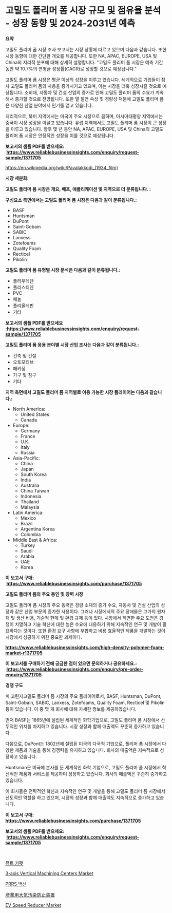 <p><h1>고밀도 폴리머 폼 시장 규모 및 점유율 분석 - 성장 동향 및 2024-2031년 예측</h1></p><p><strong>요약</strong></p>
<p><p>고밀도 폴리머 폼 시장 조사 보고서는 시장 상황에 따르고 있으며 다음과 같습니다. 또한 시장 동향에 대한 간단한 개요를 제공합니다. 또한 NA, APAC, EUROPE, USA 및 China의 지리적 분포에 대해 상세히 설명합니다. "고밀도 폴리머 폼 시장은 예측 기간 동안 약 10.7%의 연평균 성장률(CAGR)로 성장할 것으로 예상됩니다."</p><p>고밀도 폴리머 폼 시장은 평균 이상의 성장을 이루고 있습니다. 세계적으로 기업들이 점차 고밀도 폴리머 폼의 사용을 증가시키고 있으며, 이는 시장을 더욱 성장시킬 것으로 예상됩니다. 소비재, 자동차 및 건설 산업의 증가로 인해 고밀도 폴리머 폼의 수요가 계속해서 증가할 것으로 전망됩니다. 또한 열 절연 속성 및 경량성 덕분에 고밀도 폴리머 폼은 다양한 산업 분야에서 인기를 얻고 있습니다.</p><p>지리적으로, 북미 지역에서는 미국이 주요 시장으로 꼽히며, 아시아태평양 지역에서는 중국이 시장 성장을 이끌고 있습니다. 유럽 지역에서도 고밀도 폴리머 폼 시장이 큰 성장을 이루고 있습니다. 향후 몇 년 동안 NA, APAC, EUROPE, USA 및 China의 고밀도 폴리머 폼 시장은 안정적인 성장을 이룰 것으로 예상됩니다.</p></p>
<p><strong>보고서의 샘플 PDF를 받으세요: &nbsp;<a href="https://www.reliablebusinessinsights.com/enquiry/request-sample/1371705">https://www.reliablebusinessinsights.com/enquiry/request-sample/1371705</a></strong></p>
<p><a href="https://en.wikipedia.org/wiki/Pavalakkodi_(1934_film)">https://en.wikipedia.org/wiki/Pavalakkodi_(1934_film)</a></p>
<p><strong>시장 세분화:</strong></p>
<p><strong> 고밀도 폴리머 폼 시장은 개요, 배포, 애플리케이션 및 지역으로 더 분류됩니다. :</strong></p>
<p><strong>구성요소 측면에서는 고밀도 폴리머 폼 시장은 다음과 같이 분류됩니다.:</strong></p>
<p><ul><li>BASF</li><li>Huntsman</li><li>DuPont</li><li>Saint-Gobain</li><li>SABIC</li><li>Lanxess</li><li>Zotefoams</li><li>Quality Foam</li><li>Recticel</li><li>Pikolin</li></ul></p>
<p><strong> 고밀도 폴리머 폼 유형별 시장 분석은 다음과 같이 분류됩니다.:</strong></p>
<p><ul><li>폴리우레탄</li><li>폴리스티렌</li><li>PVC</li><li>페놀</li><li>폴리올레핀</li><li>기타</li></ul></p>
<p><strong>보고서의 샘플 PDF를 받으세요 :<a href="https://www.reliablebusinessinsights.com/enquiry/request-sample/1371705">https://www.reliablebusinessinsights.com/enquiry/request-sample/1371705</a></strong></p>
<p><strong> 고밀도 폴리머 폼 응용 분야별 시장 산업 조사는 다음과 같이 분류됩니다.:</strong></p>
<p><ul><li>건축 및 건설</li><li>오토모티브</li><li>패키징</li><li>가구 및 침구</li><li>기타</li></ul></p>
<p><strong>지역 측면에서 고밀도 폴리머 폼 지역별로 이용 가능한 시장 플레이어는 다음과 같습니다.:</strong></p>
<p><ul>
    <li>
        North America:
        <ul>
            <li>United States</li>
            <li>Canada</li>
        </ul>
    </li>
    <li>
        Europe:
        <ul>
            <li>Germany</li>
            <li>France</li>
            <li>U.K.</li>
            <li>Italy</li>
            <li>Russia</li>
        </ul>
    </li>
    <li>
        Asia-Pacific:
        <ul>
            <li>China</li>
            <li>Japan</li>
            <li>South Korea</li>
            <li>India</li>
            <li>Australia</li>
            <li>China Taiwan</li>
            <li>Indonesia</li>
            <li>Thailand</li>
            <li>Malaysia</li>
        </ul>
    </li>
    <li>
        Latin America:
        <ul>
            <li>Mexico</li>
            <li>Brazil</li>
            <li>Argentina Korea</li>
            <li>Colombia</li>
        </ul>
    </li>
    <li>
        Middle East & Africa:
        <ul>
            <li>Turkey</li>
            <li>Saudi</li>
            <li>Arabia</li>
            <li>UAE</li>
            <li>Korea</li>
        </ul>
    </li>
    </ul></p>
<p><strong>이 보고서 구매: &nbsp;<a href="https://www.reliablebusinessinsights.com/purchase/1371705">https://www.reliablebusinessinsights.com/purchase/1371705</a></strong></p>
<p><strong>고밀도 폴리머 폼의 주요 동인 및 장벽 시장</strong></p>
<p><p>고밀도 폴리머 폼 시장의 주요 동력은 경량 소재의 증가 수요, 자동차 및 건설 산업의 성장과 같은 산업 부문의 증가한 사용이다. 그러나 시장에서의 주요 장애물은 고가의 원자재 및 생산 비용, 기술적 한계 및 환경 규제 등이 있다. 시장에서 직면한 주요 도전은 경쟁이 치열하고 기술 혁신에 대한 높은 수요에 대응하기 위해 지속적인 연구 및 개발이 필요하다는 것이다. 또한 환경 요구 사항에 부합하고 비용 효율적인 제품을 개발하는 것이 시장에서 성공하기 위한 중요한 과제이다.</p></p>
<p><strong><a href="https://www.reliablebusinessinsights.com/high-density-polymer-foam-market-r1371705">https://www.reliablebusinessinsights.com/high-density-polymer-foam-market-r1371705</a></strong></p>
<p><strong>이 보고서를 구매하기 전에 궁금한 점이 있으면 문의하거나 공유하세요.: &nbsp;<a href="https://www.reliablebusinessinsights.com/enquiry/pre-order-enquiry/1371705">https://www.reliablebusinessinsights.com/enquiry/pre-order-enquiry/1371705</a></strong></p>
<p><strong>경쟁 구도</strong></p>
<p><p>피 코린지고밀도 폴리머 폼 시장의 주요 플레이어로서, BASF, Huntsman, DuPont, Saint-Gobain, SABIC, Lanxess, Zotefoams, Quality Foam, Recticel 및 Pikolin 등이 있습니다. 이 중 몇 개 회사에 대해 자세한 정보를 제공하겠습니다.</p><p>먼저 BASF는 1865년에 설립된 세계적인 화학기업으로, 고밀도 폴리머 폼 시장에서 선두적인 위치를 차지하고 있습니다. 시장 성장과 함께 매출액도 꾸준히 증가하고 있습니다.</p><p>다음으로, DuPont는 1802년에 설립된 미국의 다국적 기업으로, 폴리머 폼 시장에서 다양한 제품과 기술을 통해 경쟁력을 유지하고 있습니다. 회사의 매출액은 지속적으로 성장하고 있습니다.</p><p>Huntsman은 미국에 본사를 둔 세계적인 화학 기업으로, 고밀도 폴리머 폼 시장에서 혁신적인 제품과 서비스를 제공하며 성장하고 있습니다. 회사의 매출액은 꾸준히 증가하고 있습니다.</p><p>이 회사들은 전략적인 혁신과 지속적인 연구 및 개발을 통해 고밀도 폴리머 폼 시장에서 선도적인 역할을 하고 있으며, 시장의 성장과 함께 매출액도 지속적으로 증가하고 있습니다.</p></p>
<p><strong>이 보고서 구매: &nbsp; <a href="https://www.reliablebusinessinsights.com/purchase/1371705">https://www.reliablebusinessinsights.com/purchase/1371705</a></strong></p>
<p><strong>보고서의 샘플 PDF를 받으세요: &nbsp;<a href="https://www.reliablebusinessinsights.com/enquiry/request-sample/1371705">https://www.reliablebusinessinsights.com/enquiry/request-sample/1371705</a></strong><strong></strong></p>
<p>&nbsp;</p>
<p><p><a href="https://github.com/sougarounis/Market-Research-Report-List-4/blob/main/4012318137204.md">뮤트 카펫</a></p><p><a href="https://issuu.com/reportprime-2/docs/3-axis-vertical-machining-centers-market-size-2030">3-axis Vertical Machining Centers Market</a></p><p><a href="https://medium.com/@fly879567/prrs-%EB%B0%B1%EC%8B%A0-%EC%8B%9C%EC%9E%A5-%EC%A0%84%EB%A7%9D-%EC%99%84%EC%A0%84%ED%95%9C-%EC%82%B0%EC%97%85-%EB%B6%84%EC%84%9D-2024%EB%85%84%EB%B6%80%ED%84%B0-2031%EB%85%84%EA%B9%8C%EC%A7%80-60594b936ccf">PRRS 백신</a></p><p><a href="https://medium.com/@queenlitle19361/%E5%B7%A5%E6%A5%AD%E7%94%A8%E5%A4%A7%E6%B0%97%E6%B1%9A%E6%9F%93%E5%88%B6%E5%BE%A1%E8%A3%85%E7%BD%AE%E5%B8%82%E5%A0%B4%E3%81%AE%E5%88%86%E6%9E%90-2024%E5%B9%B4%E3%81%8B%E3%82%892031%E5%B9%B4%E3%81%BE%E3%81%A7%E3%81%AE%E3%82%B0%E3%83%AD%E3%83%BC%E3%83%90%E3%83%AB%E7%94%A3%E6%A5%AD%E3%81%AE%E5%B1%95%E6%9C%9B%E3%81%A8%E4%BA%88%E6%B8%AC-faaaac436cce">産業用大気汚染防止装置</a></p><p><a href="https://issuu.com/reportprime-2/docs/ev-speed-reducer-market-size-2030.pptx">EV Speed Reducer Market</a></p></p>